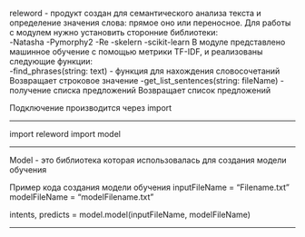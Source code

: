  releword - продукт создан для семантического анализа текста и определение значения слова: прямое оно или переносное. 
	Для работы с модулем нужно установить сторонние библиотеки:  
 -Natasha
 -Pymorphy2
 -Re
 -skelern
 -scikit-learn
В модуле представлено машинное обучение с помощью метрики TF-IDF, и реализованы следующие функции:	
 -find_phrases(string: text) - функция для нахождения словосочетаний 
Возвращает строковое значение
 -get_list_sentences(string: fileName) -  получение списка предложений
Возвращает список предложений

Подключение производится через import
___________________________________________________________________________________
import releword
import model

___________________________________________________________________________________
 
Model - это библиотека которая использовалась для создания модели обучения

Пример кода создания модели обучения
inputFileName = “Filename.txt”
modelFileName = “modelFilename.txt”

intents, predicts = model.model(inputFileName, modelFileName)
___________________________________________________________________________________
